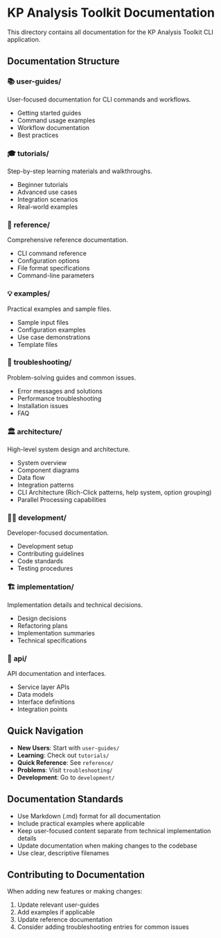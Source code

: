 # KP Analysis Toolkit Documentation

This directory contains all documentation for the KP Analysis Toolkit CLI application.

## Documentation Structure

### 📚 **user-guides/**
User-focused documentation for CLI commands and workflows.
- Getting started guides
- Command usage examples
- Workflow documentation
- Best practices

### 🎓 **tutorials/**
Step-by-step learning materials and walkthroughs.
- Beginner tutorials
- Advanced use cases
- Integration scenarios
- Real-world examples

### 📖 **reference/**
Comprehensive reference documentation.
- CLI command reference
- Configuration options
- File format specifications
- Command-line parameters

### 💡 **examples/**
Practical examples and sample files.
- Sample input files
- Configuration examples
- Use case demonstrations
- Template files

### 🔧 **troubleshooting/**
Problem-solving guides and common issues.
- Error messages and solutions
- Performance troubleshooting
- Installation issues
- FAQ

### 🏛️ **architecture/**
High-level system design and architecture.
- System overview
- Component diagrams
- Data flow
- Integration patterns
- CLI Architecture (Rich-Click patterns, help system, option grouping)
- Parallel Processing capabilities

### 👨‍💻 **development/**
Developer-focused documentation.
- Development setup
- Contributing guidelines
- Code standards
- Testing procedures

### 🏗️ **implementation/**
Implementation details and technical decisions.
- Design decisions
- Refactoring plans
- Implementation summaries
- Technical specifications

### 🔌 **api/**
API documentation and interfaces.
- Service layer APIs
- Data models
- Interface definitions
- Integration points

## Quick Navigation

- **New Users**: Start with `user-guides/`
- **Learning**: Check out `tutorials/`
- **Quick Reference**: See `reference/`
- **Problems**: Visit `troubleshooting/`
- **Development**: Go to `development/`

## Documentation Standards

- Use Markdown (.md) format for all documentation
- Include practical examples where applicable
- Keep user-focused content separate from technical implementation details
- Update documentation when making changes to the codebase
- Use clear, descriptive filenames

## Contributing to Documentation

When adding new features or making changes:
1. Update relevant user-guides
2. Add examples if applicable
3. Update reference documentation
4. Consider adding troubleshooting entries for common issues

